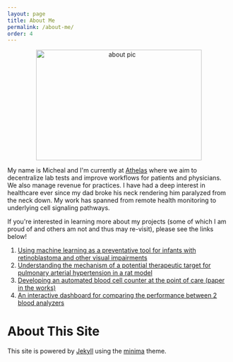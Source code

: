 ```yaml
---
layout: page
title: About Me
permalink: /about-me/
order: 4
---
```


<p align="center">
  <img src="/about_pic.jpg" alt="about pic" style="height: 250px; width: 375px;"/>
</p>

My name is Micheal and I'm currently at [Athelas](https://www.athelas.com/) where we aim to decentralize lab tests and improve workflows for patients and physicians. We also manage revenue for practices. I have had a deep interest in healthcare ever since my dad broke his neck rendering him paralyzed from the neck down. My work has spanned from remote health monitoring to underlying cell signaling pathways.

If you're interested in learning more about my projects (some of which I am proud of and others am not and thus may re-visit), please see the links below!
<ol>
    <li><a href="https://www.science.org/doi/10.1126/sciadv.aax6363">Using machine learning as a preventative tool for infants with retinoblastoma and other visual impairments</a></li>
    <li><a href="https://faseb.onlinelibrary.wiley.com/doi/abs/10.1096/fasebj.2020.34.s1.05208">Understanding the mechanism of a potential therapeutic target for pulmonary arterial hypertension in a rat model</a></li>
    <li><a href="https://www.athelas.com/products/athelas-home">Developing an automated blood cell counter at the point of care (paper in the works)</a></li>
    <li><a href="https://michealm.shinyapps.io/methodcomp">An interactive dashboard for comparing the performance between 2 blood analyzers</a></li>
</ol>
  
# About This Site
This site is powered by [Jekyll](https://jekyllrb.com/) using the [minima](https://github.com/jekyll/minima) theme.
